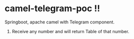 # camel-telegram-poc !!

Springboot, apache camel with Telegram component.

1. Receive any number and will return Table of that number.

